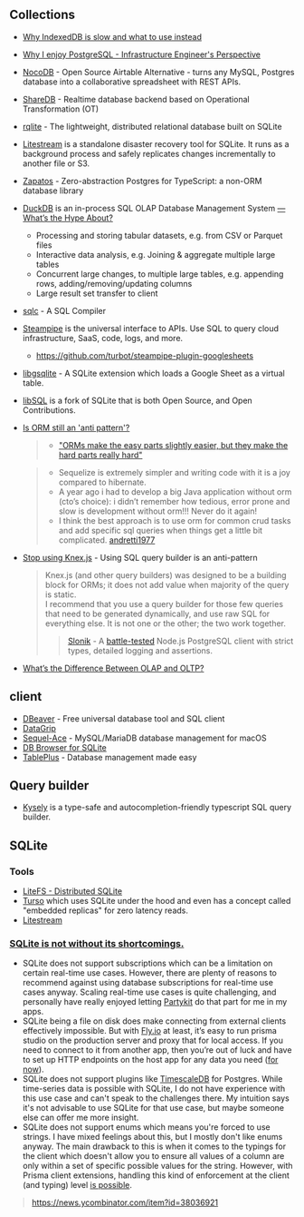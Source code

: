 
## Collections

- [Why IndexedDB is slow and what to use instead](https://rxdb.info/slow-indexeddb.html)
- [Why I enjoy PostgreSQL - Infrastructure Engineer's Perspective](https://www.shayon.dev/post/2022/17/why-i-enjoy-postgresql-infrastructure-engineers-perspective/)
- [NocoDB](https://github.com/NocoDB/NocoDB) - Open Source Airtable Alternative - turns any MySQL, Postgres database into a collaborative spreadsheet with REST APIs.
- [ShareDB](https://github.com/share/sharedb) - Realtime database backend based on Operational Transformation (OT)
- [rqlite](https://github.com/rqlite/rqlite) - The lightweight, distributed relational database built on SQLite
- [Litestream](https://github.com/benbjohnson/litestream) is a standalone disaster recovery tool for SQLite. It runs as a background process and safely replicates changes incrementally to another file or S3.
- [Zapatos](https://github.com/jawj/zapatos) - Zero-abstraction Postgres for TypeScript: a non-ORM database library
- [DuckDB](https://duckdb.org/why_duckdb) is an in-process SQL OLAP Database Management System [— What’s the Hype About?](https://betterprogramming.pub/duckdb-whats-the-hype-about-5d46aaa73196)
  - Processing and storing tabular datasets, e.g. from CSV or Parquet files
  - Interactive data analysis, e.g. Joining & aggregate multiple large tables
  - Concurrent large changes, to multiple large tables, e.g. appending rows, adding/removing/updating columns
  - Large result set transfer to client
- [sqlc](https://github.com/kyleconroy/sqlc) - A SQL Compiler
- [Steampipe](https://github.com/turbot/steampipe) is the universal interface to APIs. Use SQL to query cloud infrastructure, SaaS, code, logs, and more.
  - https://github.com/turbot/steampipe-plugin-googlesheets
- [libgsqlite](https://github.com/0x6b/libgsqlite) - A SQLite extension which loads a Google Sheet as a virtual table.
- [libSQL](https://github.com/libsql/libsql) is a fork of SQLite that is both Open Source, and Open Contributions.
- [Is ORM still an 'anti pattern'?](https://github.com/getlago/lago/wiki/Is-ORM-still-an-%27anti-pattern%27%3F)

  > - ["ORMs make the easy parts slightly easier, but they make the hard parts really hard"](https://news.ycombinator.com/item?id=36500429)

  > - Sequelize is extremely simpler and writing code with it is a joy compared to hibernate.
  > - A year ago i had to develop a big Java application without orm (cto’s choice): i didn’t remember how tedious, error prone and slow is development without orm!!! Never do it again!
  > - I think the best approach is to use orm for common crud tasks and add specific sql queries when things get a little bit complicated.
  >   [andretti1977](https://news.ycombinator.com/item?id=36503105)

- [Stop using Knex.js](https://gajus.medium.com/stop-using-knex-js-and-earn-30-bf410349856c) - Using SQL query builder is an anti-pattern
  > Knex.js (and other query builders) was designed to be a building block for ORMs; it does not add value when majority of the query is static.  
  > I recommend that you use a query builder for those few queries that need to be generated dynamically, and use raw SQL for everything else. It is not one or the other; the two work together.
  >
  > > [Slonik](https://github.com/gajus/slonik) - A [battle-tested](https://github.com/gajus/slonik#user-content-battle-tested) Node.js PostgreSQL client with strict types, detailed logging and assertions.
- [What’s the Difference Between OLAP and OLTP?](https://aws.amazon.com/compare/the-difference-between-olap-and-oltp/)

## client

- [DBeaver](https://github.com/dbeaver/dbeaver) - Free universal database tool and SQL client
- [DataGrip](https://www.jetbrains.com/datagrip/)
- [Sequel-Ace](https://github.com/Sequel-Ace/Sequel-Ace) - MySQL/MariaDB database management for macOS
- [DB Browser for SQLite](https://github.com/sqlitebrowser/sqlitebrowser)
- [TablePlus](https://tableplus.com/) - Database management made easy

## Query builder

- [Kysely](https://github.com/kysely-org/kysely) is a type-safe and autocompletion-friendly typescript SQL query builder.

## SQLite

### Tools

- [LiteFS - Distributed SQLite](https://fly.io/docs/litefs/)
- [Turso](https://turso.tech/) which uses SQLite under the hood and even has a concept called "embedded replicas" for zero latency reads.
- [Litestream](https://docs.servicestack.net/ormlite/litestream#litestream)

### [SQLite is not without its shortcomings.](https://www.epicweb.dev/why-you-should-probably-be-using-sqlite#weaknesses)

- SQLite does not support subscriptions which can be a limitation on certain real-time use cases. However, there are plenty of reasons to recommend against using database subscriptions for real-time use cases anyway. Scaling real-time use cases is quite challenging, and personally have really enjoyed letting [Partykit](https://www.partykit.io/) do that part for me in my apps.
- SQLite being a file on disk does make connecting from external clients effectively impossible. But with [Fly.io](http://fly.io/) at least, it’s easy to run prisma studio on the production server and proxy that for local access. If you need to connect to it from another app, then you’re out of luck and have to set up HTTP endpoints on the host app for any data you need ([for now](https://github.com/superfly/litefs/issues/326)).
- SQLite does not support plugins like [TimescaleDB](https://github.com/timescale/timescaledb) for Postgres. While time-series data is possible with SQLite, I do not have experience with this use case and can't speak to the challenges there. My intuition says it's not advisable to use SQLite for that use case, but maybe someone else can offer me more insight.
- SQLite does not support enums which means you're forced to use strings. I have mixed feelings about this, but I mostly don't like enums anyway. The main drawback to this is when it comes to the typings for the client which doesn't allow you to ensure all values of a column are only within a set of specific possible values for the string. However, with Prisma client extensions, handling this kind of enforcement at the client (and typing) level [is possible](https://github.com/L-Steinmacher/epic-stack-with-prisma-client-extensions).

> https://news.ycombinator.com/item?id=38036921

